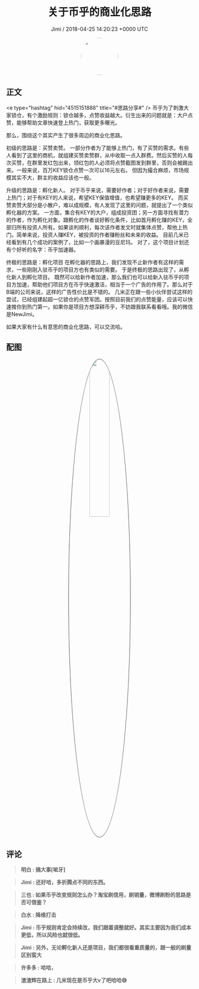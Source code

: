 <h1 align="center">关于币乎的商业化思路</h1>
<p align="center">
    <a>Jimi / 2018-04-25 14:20:23 &#43;0000 UTC</a>
</p>

<div align="center">
    <img src="https://images.zsxq.com/FiWv5yIogjugrkjGNdMOpLbJJQQg?e=1590940799&amp;token=kIxbL07-8jAj8w1n4s9zv64FuZZNEATmlU_Vm6zD:3hf7dVV6u5P9ulK0iGgaBqJE7yo=" width="100" height="100" style="border:1px solid;border-radius:50%; color:#ffffff"/>
</div>

## 正文

<div>
&lt;e type=&#34;hashtag&#34; hid=&#34;4515151888&#34; title=&#34;#思路分享#&#34; /&gt;  币乎为了刺激大家锁仓，有个激励规则：锁仓越多，点赞收益越大。衍生出来的问题就是：大户点赞，能够帮助文章快速登上热门，获取更多曝光。

那么，围绕这个其实产生了很多周边的商业化思路。

初级的思路是：买赞卖赞。
一部分作者为了能够上热门，有了买赞的需求。有些人看到了这里的商机，就组建买赞卖赞群，从中收取一点入群费。然后买赞的人每次买赞，在群里发红包出来，领红包的人必须将点赞截图发到群里，否则会被踢出来。一般来说，百万KEY锁仓点赞一次可以16元左右。
但因为撮合麻烦，市场规模其实不大，群主的收益应该也一般。

升级的思路是：孵化新人。
对于币乎来说，需要好作者；对于好作者来说，需要上热门；对于有KEY的人来说，希望KEY保值增值，也希望赚更多的KEY。
而买赞卖赞大部分是小散户，难以成规模，有人发现了这里的问题，就提出了一个类似孵化器的方案。
一方面，集合有KEY的大户，组成投资团；另一方面寻找有潜力的作者，作为孵化对象。跟孵化的作者谈好孵化条件，比如首月孵化赚的KEY，全部归所有投资人所有。如果谈判顺利，每次该作者发文时就集体点赞，帮他上热门。简单来说，投资人赚KEY，被投资的作者赚粉丝和未来的收益。
目前几米已经看到有几个成功的案例了，比如一个画暴漫的豆尼玛。
对了，这个项目计划还有个好听的名字：币乎加速器。

终极的思路是：孵化项目
在孵化器的思路上，我们发现不止新作者有这样的需求，一些刚刚入驻币乎的项目方也有类似的需要。
于是终极的思路出现了，从孵化新人到孵化项目。
既然可以给新作者加速，那么我们也可以给新入驻币乎的项目方加速，帮助他们项目方在币乎快速激活，相当于一个广告的作用了。那么对于B端的公司来说，这样的广告性价比是不错的。
几米正在跟一些小伙伴尝试这样的尝试，已经组建起超一亿锁仓的点赞军团。按照目前我们的点赞能量，应该可以快速推你到热门第一。如果你是项目方想深耕币乎，不妨跟我联系看看哦。我的微信是NewJimi。

如果大家有什么有意思的商业化思路，可以交流哈。
</div>

## 配图
<div class="image" align="center">

<img src="https://images.zsxq.com/FjRrnYM10Y9_t0IKMwUTy1W3jn-o?e=1590940799&amp;token=kIxbL07-8jAj8w1n4s9zv64FuZZNEATmlU_Vm6zD:cju3m9HtrwOZrtHubbsuUCfpTHA=" width="33%" height="33%" style="border:1px solid;border-radius:50%; color:#3c3f41"/>

</div>

## 评论

<div align="left">
<div>

<blockquote >
<span> <strong>明白 : 搞大事[呲牙] </strong></span>
</blockquote>

<blockquote >
<span> <strong>Jimi : 还好哈，多折腾点不同的东西。 </strong></span>
</blockquote>

<blockquote >
<span> <strong>三也 : 如果币乎改变规则怎么办？淘宝刷信用，刷销量，微博刷粉的思路是否可借鉴？ </strong></span>
</blockquote>

<blockquote >
<span> <strong>白水 : 降维打击 </strong></span>
</blockquote>

<blockquote >
<span> <strong>Jimi : 币乎规则肯定会持续改，我们跟着调整就好。其实主要因为我们成本更低，所以风险也就很低。 </strong></span>
</blockquote>

<blockquote >
<span> <strong>Jimi : 另外，无论孵化新人还是项目，我们都很看重质量的，跟一般的刷量区别蛮大 </strong></span>
</blockquote>

<blockquote >
<span> <strong>许多多 : 哈哈， </strong></span>
</blockquote>

<blockquote >
<span> <strong>渣渣辉在路上 : 几米现在是币乎大v了吧哈哈😄 </strong></span>
</blockquote>

</div>
</div>